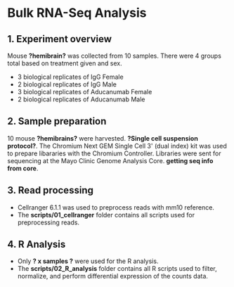 # Bulk RNA-Seq Analysis
## 1. Experiment overview
Mouse **?hemibrain?** was collected from 10 samples. There were 4 groups total based on treatment given and sex.
- 3 biological replicates of IgG Female
- 2 biological replicates of IgG Male
- 3 biological replicates of Aducanumab Female
- 2 biological replicates of Aducanumab Male
## 2. Sample preparation
10 mouse **?hemibrains?** were harvested. **?Single cell suspension protocol?**. The Chromium Next GEM Single Cell 3' (dual index) kit was used to prepare libararies with the Chromium Controller. Libraries were sent for sequencing at the Mayo Clinic Genome Analysis Core. **getting seq info from core**.
## 3. Read processing
- Cellranger 6.1.1 was used to preprocess reads with mm10 reference.
- The **scripts/01_cellranger** folder contains all scripts used for preprocessing reads.
## 4. R Analysis
- Only **? x samples ?** were used for the R analysis.
- The **scripts/02_R_analysis** folder contains all R scripts used to filter, normalize, and perform differential expression of the counts data.
